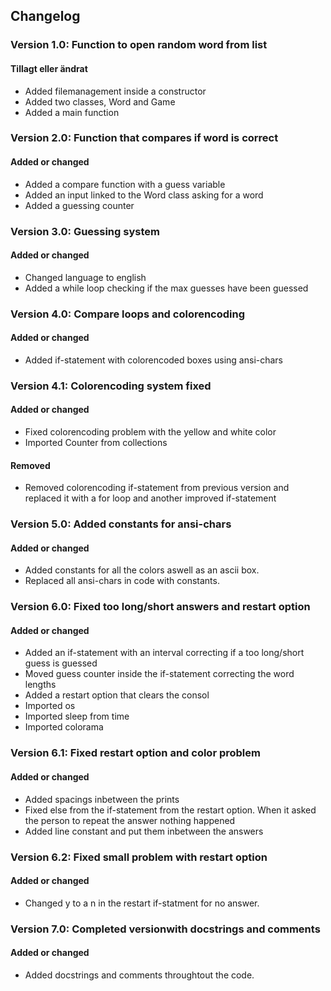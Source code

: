 ## Changelog

### Version 1.0: Function to open random word from list

#### Tillagt eller ändrat

- Added filemanagement inside a constructor
- Added two classes, Word and Game
- Added a main function

### Version 2.0: Function that compares if word is correct

#### Added or changed

- Added a compare function with a guess variable
- Added an input linked to the Word class asking for a word
- Added a guessing counter

### Version 3.0: Guessing system

#### Added or changed

- Changed language to english
- Added a while loop checking if the max guesses have been guessed

### Version 4.0: Compare loops and colorencoding

#### Added or changed

- Added if-statement with colorencoded boxes using ansi-chars

### Version 4.1: Colorencoding system fixed

#### Added or changed

- Fixed colorencoding problem with the yellow and white color
- Imported Counter from collections

#### Removed

- Removed colorencoding if-statement from previous version and replaced it with a for loop and another improved if-statement

### Version 5.0: Added constants for ansi-chars

#### Added or changed

- Added constants for all the colors aswell as an ascii box.
- Replaced all ansi-chars in code with constants.

### Version 6.0: Fixed too long/short answers and restart option

#### Added or changed

- Added an if-statement with an interval correcting if a too long/short guess is guessed
- Moved guess counter inside the if-statement correcting the word lengths
- Added a restart option that clears the consol
- Imported os
- Imported sleep from time
- Imported colorama

### Version 6.1: Fixed restart option and color problem

#### Added or changed

- Added spacings inbetween the prints
- Fixed else from the if-statement from the restart option. When it asked the person to repeat the answer nothing happened
- Added line constant and put them inbetween the answers

### Version 6.2: Fixed small problem with restart option

#### Added or changed


- Changed y to a n in the restart if-statment for no answer.

### Version 7.0: Completed versionwith docstrings and comments

#### Added or changed

- Added docstrings and comments throughtout the code. 
